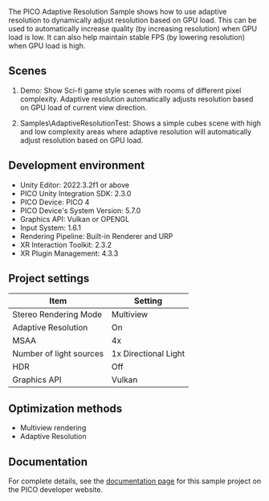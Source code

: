The PICO Adaptive Resolution Sample shows how to use adaptive resolution to dynamically adjust resolution based on GPU load. This can be used to automatically increase quality (by increasing resolution) when GPU load is low. It can also help maintain stable FPS (by lowering resolution) when GPU load is high.

## Scenes
1. Demo: Show Sci-fi game style scenes with rooms of different pixel complexity. Adaptive resolution automatically adjusts resolution based on GPU load of current view direction.

2. Samples\AdaptiveResolutionTest: Shows a simple cubes scene with high and low complexity areas where adaptive resolution will automatically adjust resolution based on GPU load. 
 
## Development environment
- Unity Editor: 2022.3.2f1 or above
- PICO Unity Integration SDK: 2.3.0
- PICO Device: PICO 4
- PICO Device's System Version: 5.7.0
- Graphics API: Vulkan or OPENGL
- Input System: 1.6.1
- Rendering Pipeline: Built-in Renderer and URP
- XR Interaction Toolkit: 2.3.2
- XR Plugin Management: 4.3.3

## Project settings
| Item | Setting | 
| --- | --- |
| Stereo Rendering Mode | Multiview |
| Adaptive Resolution | On |
| MSAA | 4x |
| Number of light sources | 1x Directional Light |
| HDR | Off |
| Graphics API | Vulkan | OpenGL


## Optimization methods
- Multiview rendering
- Adaptive Resolution

## Documentation
For complete details, see the [documentation page](https://developer.picoxr.com/document/unity/adaptive-resolution-demo/) for this sample project on the PICO developer website.
